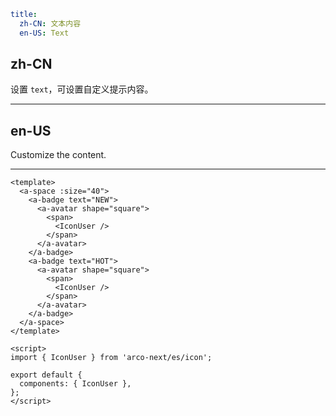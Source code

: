 ```yaml
title:
  zh-CN: 文本内容
  en-US: Text
```

## zh-CN

设置 `text`，可设置自定义提示内容。

---

## en-US

Customize the content.

---

```vue
<template>
  <a-space :size="40">
    <a-badge text="NEW">
      <a-avatar shape="square">
        <span>
          <IconUser />
        </span>
      </a-avatar>
    </a-badge>
    <a-badge text="HOT">
      <a-avatar shape="square">
        <span>
          <IconUser />
        </span>
      </a-avatar>
    </a-badge>
  </a-space>
</template>

<script>
import { IconUser } from 'arco-next/es/icon';

export default {
  components: { IconUser },
};
</script>
```
